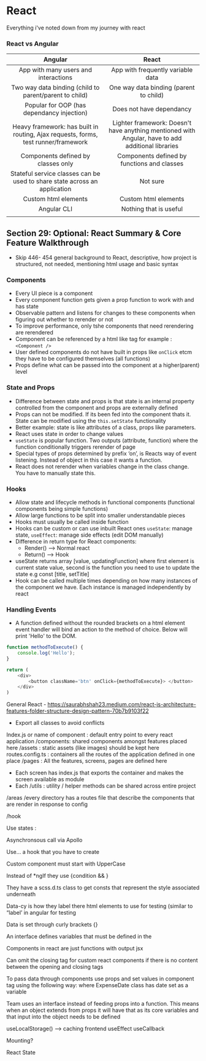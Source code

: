# React

Everything i've noted down from my journey with react

### React vs Angular
|Angular|React|
|:-----:|:---:|
|App with many users and interactions |App with frequently variable data|
|Two way data binding (child to parent/parent to child)|One way data binding (parent to child)|
|Popular for OOP (has dependancy injection) | Does not have dependancy |
|Heavy framework: has built in routing, Ajax requests, forms, test runner/framework | Lighter framework: Doesn't have anything mentioned with Angular, have to add additional libraries|
|Components defined by classes only |Components defined by functions and classes|
|Stateful service classes can be used to share state across an application| Not sure|
|Custom html elements| Custom html elements|
|Angular CLI| Nothing that is useful|
|||

## Section 29: Optional: React Summary & Core Feature Walkthrough
- Skip 446- 454 general background to React, descriptive, how project is structured, not needed, mentioning html usage and basic
syntax

### Components
- Every UI piece is a component
- Every component function gets given a prop function to work with and has state
- Observable pattern and listens for changes to these components when figuring out whether to rerender or not
- To improve performance, only tshe components that need rerendering are rerendered
- Component can be referenced by a html like tag for example : `<Component />`
- User defined components do not have built in props like `onClick` etcm they have to be configured themselves (all functions)
- Props define what can be passed into the component at a higher(parent) level

[comment]: <> (```javascript)

[comment]: <> (function Model&#40;props&#41; {)

[comment]: <> (    function testFunction&#40;&#41; {)

[comment]: <> (        props.onClick&#40;&#41;;)

[comment]: <> (    })
    
[comment]: <> (    return &#40;)

[comment]: <> (        <div>)
            
[comment]: <> (        </div>)

[comment]: <> (    &#41;)

[comment]: <> (})

[comment]: <> (```)


### State and Props
- Difference between state and props is that state is an internal property controlled from the component and props are 
externally defined
- Props can not be modified. If its been fed into the component thats it. State can be modified using the `this.setState` functionality
- Better example: state is like attributes of a class, props like parameters.
- React uses state in order to change values
- `useState` is popular function. Two outputs (attribute, function) where the function conditionally triggers rerender
of page
- Special types of props determined by prefix ‘on’, is Reacts way of event listening. Instead of object in this case it wants a function.
- React does not rerender when variables change in the class change. You have to manually state this.

### Hooks
- Allow state and lifecycle methods in functional components (functional components being simple functions)
- Allow large functions to be split into smaller understandable pieces
- Hooks must usually be called inside function
- Hooks can be custom or can use inbuilt React ones `useState`: manage state, `useEffect`: manage side effects (edit DOM manually)
- Difference in return type for React components:
  - Render() —> Normal react 
  - Return() —> Hook 
- useState returns array [value, updatingFunction] where first element is current state value, second is the function you need to use to update the state e.g const [title, setTitle]
- Hook can be called multiple times depending on how many instances of the component we have. Each instance is managed independently by react

### Handling Events
- A function defined without the rounded brackets on a html element event handler will bind an action to the method of
choice. Below will print 'Hello' to the DOM.
```javascript
function methodToExecute() {
    console.log('Hello');
}

return (
    <div> 
        <button className='btn' onClick={methodToExecute}> </button>
    </div>
)
```

General React - https://saurabhshah23.medium.com/react-js-architecture-features-folder-structure-design-pattern-70b7b9103f22

- Export all classes to avoid conflicts

Index.js or name of component : default entry point to every react application
/components: shared components amongst features placed here
/assets : static assets (like images) should be kept here
routes.config.ts : containers all the routes of the application defined in one place
/pages : All the features, screens, pages are defined here
- Each screen has index.js that exports the container and makes the screen available as module
- Each
/utils : utility / helper methods can be shared across entire project

/areas
/every directory has a routes file that describe the components that are render in response to config

/hook

Use states :

Asynchronsous call via Apollo

Use… a hook that you have to create

Custom component must start with UpperCase

Instead of *ngIf they use {condition && <html>}

They have a scss.d.ts class to get consts that represent the style associated underneath

Data-cy is how they label there html elements to use for testing (similar to “label’ in angular for testing

Data is set through curly brackets {}

An interface defines variables that must be defined in the

Components in react are just functions with output jsx

Can omit the closing tag for custom react components if there is no content between the opening and closing tags

To pass data through components use props and set values in component tag using the following way: <ExpenseDate date={} /> where ExpenseDate class has date set as a variable

Team uses an interface instead of feeding props into a function. This means when an object extends from props it will have that as its core variables and that input into the object needs to be defined



useLocalStorage() —> caching frontend
useEffect
useCallback

Mounting?

React State

